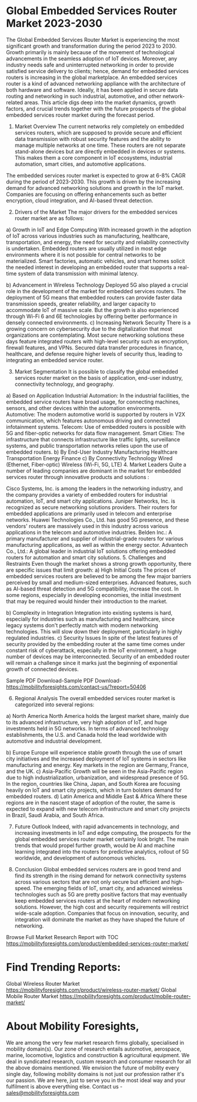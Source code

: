 # Global Embedded Services Router Market 2023-2030
The Global Embedded Services Router Market is experiencing the most significant growth and transformation during the period 2023 to 2030. Growth primarily is mainly because of the movement of technological advancements in the seamless adoption of IoT devices. Moreover, any industry needs safe and uninterrupted networking in order to provide satisfied service delivery to clients; hence, demand for embedded services routers is increasing in the global marketplace. An embedded services router is a kind of advanced networking appliance with the architecture of both hardware and software. Ideally, it has been applied in secure data routing and networking in such industrial, automotive, and other network-related areas. This article digs deep into the market dynamics, growth factors, and crucial trends together with the future prospects of the global embedded services router market during the forecast period.


1. Market Overview
The current networks rely completely on embedded services routers, which are supposed to provide secure and efficient data transmission with robust security features and the ability to manage multiple networks at one time. These routers are not separate stand-alone devices but are directly embedded in devices or systems. This makes them a core component in IoT ecosystems, industrial automation, smart cities, and automotive applications.


The embedded services router market is expected to grow at 6-8% CAGR during the period of 2023-2030. This growth is driven by the increasing demand for advanced networking solutions and growth in the IoT market. Companies are focusing on offering enhancements such as better encryption, cloud integration, and AI-based threat detection.


2. Drivers of the Market
The major drivers for the embedded services router market are as follows:


a) Growth in IoT and Edge Computing
With increased growth in the adoption of IoT across various industries such as manufacturing, healthcare, transportation, and energy, the need for security and reliability connectivity is undertaken. Embedded routers are usually utilized in most edge environments where it is not possible for central networks to be materialized. Smart factories, automatic vehicles, and smart homes solicit the needed interest in developing an embedded router that supports a real-time system of data transmission with minimal latency.


b) Advancement in Wireless Technology
Deployed 5G also played a crucial role in the development of the market for embedded services routers. The deployment of 5G means that embedded routers can provide faster data transmission speeds, greater reliability, and larger capacity to accommodate IoT of massive scale. But the growth is also experienced through Wi-Fi 6 and 6E technologies by offering better performance in densely connected environments.
c) Increasing Network Security
There is a growing concern on cybersecurity due to the digitalization that most organizations are contemplating. Most secure networking solutions these days feature integrated routers with high-level security such as encryption, firewall features, and VPNs. Secured data transfer procedures in finance, healthcare, and defense require higher levels of security thus, leading to integrating an embedded service router.


3. Market Segmentation
It is possible to classify the global embedded services router market on the basis of application, end-user industry, connectivity technology, and geography.


a) Based on Application
Industrial Automation: In the industrial facilities, the embedded service routers have broad usage, for connecting machines, sensors, and other devices within the automation environments.
Automotive: The modern automotive world is supported by routers in V2X communication, which features autonomous driving and connected infotainment systems.
Telecom: Use of embedded routers is possible with 5G and fiber-optic networks for data flow management.
Smart Cities: The infrastructure that connects infrastructure like traffic lights, surveillance systems, and public transportation networks relies upon the use of embedded routers.
b) By End-User Industry
Manufacturing
Healthcare
Transportation
Energy
Finance
c) By Connectivity Technology
Wired (Ethernet, Fiber-optic)
Wireless (Wi-Fi, 5G, LTE)
4. Market Leaders
Quite a number of leading companies are dominant in the market for embedded services router through innovative products and solutions :


Cisco Systems, Inc. is among the leaders in the networking industry, and the company provides a variety of embedded routers for industrial automation, IoT, and smart city applications.
Juniper Networks, Inc. is recognized as secure networking solutions providers. Their routers for embedded applications are primarily used in telecom and enterprise networks.
Huawei Technologies Co., Ltd. has good 5G presence, and these vendors' routers are massively used in this industry across various applications in the telecom and automotive industries.
Belden Inc.: A primary manufacturer and supplier of industrial-grade routers for various manufacturing applications, as well as within the energy sector.
Advantech Co., Ltd.: A global leader in industrial IoT solutions offering embedded routers for automation and smart city solutions.
5. Challenges and Restraints
Even though the market shows a strong growth opportunity, there are specific issues that limit growth:
a) High Initial Costs
The prices of embedded services routers are believed to be among the few major barriers perceived by small and medium-sized enterprises. Advanced features, such as AI-based threat detection and 5G compatibility, increase the cost. In some regions, especially in developing economies, the initial investment that may be required would hinder their introduction to the market.


b) Complexity in Integration
Integration into existing systems is hard, especially for industries such as manufacturing and healthcare, since legacy systems don't perfectly match with modern networking technologies. This will slow down their deployment, particularly in highly regulated industries.
c) Security Issues
In spite of the latest features of security provided by the embedding router at the same time comes under constant risk of cyberattack, especially in the IoT environment, a huge number of devices may be interconnected. Security of an embedded router will remain a challenge since it marks just the beginning of exponential growth of connected devices.


Sample PDF Download-Sample PDF Download- https://mobilityforesights.com/contact-us/?report=50406




6. Regional Analysis
The overall embedded services router market is categorized into several regions:


a) North America
North America holds the largest market share, mainly due to its advanced infrastructure, very high adoption of IoT, and huge investments held in 5G networks. In terms of advanced technology establishments, the U.S. and Canada hold the lead worldwide with automotive and industrial development.


b) Europe
Europe will experience stable growth through the use of smart city initiatives and the increased deployment of IoT systems in sectors like manufacturing and energy. Key markets in the region are Germany, France, and the UK.
c) Asia-Pacific
Growth will be seen in the Asia-Pacific region due to high industrialization, urbanization, and widespread presence of 5G. In the region, countries like China, Japan, and South Korea are focusing heavily on IoT and smart city projects, which in turn bolsters demand for embedded routers. d) Latin America and Middle East & Africa
Where these regions are in the nascent stage of adoption of the router, the same is expected to expand with new telecom infrastructure and smart city projects in Brazil, Saudi Arabia, and South Africa.


7. Future Outlook
Indeed, with rapid advancements in technology, and increasing investments in IoT and edge computing, the prospects for the global embedded services router market certainly look bright. The main trends that would propel further growth, would be AI and machine learning integrated into the routers for predictive analytics, rollout of 5G worldwide, and development of autonomous vehicles.


8. Conclusion
Global embedded services routers are in good trend and find its strength in the rising demand for network connectivity systems across various sectors that are not only secure but efficient and high-speed. The emerging fields of IoT, smart city, and advanced wireless technologies such as 5G are pretty positive factors that may eventually keep embedded services routers at the heart of modern networking solutions. However, the high cost and security requirements will restrict wide-scale adoption. Companies that focus on innovation, security, and integration will dominate the market as they have shaped the future of networking.


Browse Full Market Research Report with TOC https://mobilityforesights.com/product/embedded-services-router-market/


# Find Trending Reports: 
Global Wireless Router Market https://mobilityforesights.com/product/wireless-router-market/
Global Mobile Router Market https://mobilityforesights.com/product/mobile-router-market/

# About Mobility Foresights,
We are among the very few market research firms globally, specialised in mobility domain(s). Our zone of research entails automotive, aerospace, marine, locomotive, logistics and construction & agricultural equipment. We deal in syndicated research, custom research and consumer research for all the above domains mentioned.
We envision the future of mobility every single day, following mobility domains is not just our profession rather it's our passion. We are here, just to serve you in the most ideal way and your fulfilment is above everything else. Contact us -  sales@mobilityforesights.com 




